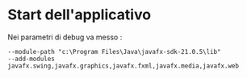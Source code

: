 # Start dell'applicativo
Nei parametri di debug va messo :

	--module-path "c:\Program Files\Java\javafx-sdk-21.0.5\lib" 
	--add-modules javafx.swing,javafx.graphics,javafx.fxml,javafx.media,javafx.web